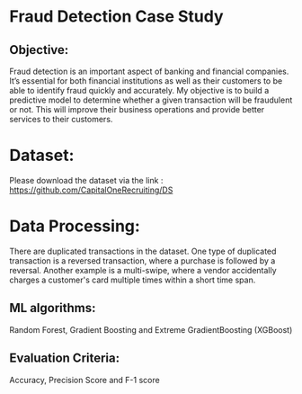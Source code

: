 # Fraud Detection Case Study

## Objective:
Fraud detection is an important aspect of banking and financial companies. It’s essential for both financial institutions as well as their customers to be able to identify fraud quickly and accurately. My objective is to build a predictive model to determine whether a given transaction will be fraudulent or not. This will improve their business operations and provide better services to their customers.

# Dataset: 
Please download the dataset via the link : https://github.com/CapitalOneRecruiting/DS

# Data Processing:
There are duplicated transactions in the dataset. One type of duplicated transaction is a reversed transaction, where a purchase is followed by a reversal. Another example is a multi-swipe, where a vendor accidentally charges a customer's card multiple times within a short time span.

## ML algorithms: 
Random Forest, Gradient Boosting and Extreme GradientBoosting (XGBoost)

## Evaluation Criteria:
Accuracy, Precision Score and F-1 score

